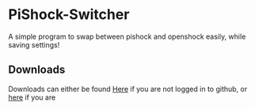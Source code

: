 # PiShock-Switcher

A simple program to swap between pishock and openshock easily, while saving settings!

## Downloads

Downloads can either be found [Here](https://nightly.link/lillithkt/pishock-switcher/workflows/build/main/PiShock-Switcher.exe.zip) if you are not logged in to github, or [here](https://github.com/lillithkt/pishock-switcher/actions/workflows/build.yml) if you are
